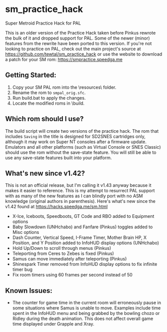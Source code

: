 # sm_practice_hack
Super Metroid Practice Hack for PAL

This is an older version of the Practice Hack taken before Pinkus rewrote the bulk of it and dropped support for PAL. Some of the newer (minor) features from the rewrite have been ported to this version. If you're not looking to practice on PAL, check out the main project's source at https://github.com/tewtal/sm_practice_hack or use the website to download a patch for your SM rom: https://smpractice.speedga.me


## Getting Started:

1. Copy your SM PAL rom into the \resources\ folder.
2. Rename the rom to `smpal_orig.sfc`.
3. Run build.bat to apply the changes.
4. Locate the modified roms in \build\.


## Which rom should I use?

The build script will create two versions of the practice hack. The rom that includes `Saving` in the title is designed for SD2SNES cartridges only, although it may work on Super NT consoles after a firmware update. Emulators and all other platforms (such as Virtual Console or SNES Classic) should use the rom without the save-state feature. You will still be able to use any save-state features built into your platform.


## What's new since v1.42?

This is not an official release, but I'm calling it v1.43 anyway because it makes it easier to reference. This is my attempt to resurrect PAL support with as many of the new features as I can blindly port with no ASM knowledge (original authors in parenthesis). Here's what's new since the v1.42 found at https://hacks.speedga.me/sm.html

- X-Ice, Iceboots, Speedboots, GT Code and RBO added to Equipment options
- Baby Slowdown (UNHchabo) and Fanfare (Pinkus) toggles added to Misc options
- Dash Counter, Vertical Speed, I-Frame Timer, Mother Brain HP, X Position, and Y Position added to InfoHUD display options (UNHchabo)
- Hold Up/Down to scroll through menus (Pinkus)
- Teleporting from Ceres to Zebes is fixed (Pinkus)
- Samus can move immediately after teleporting (Pinkus)
- Shinespark Timer removed from InfoHUD display options to fix infinite timer bug
- Fix room timers using 60 frames per second instead of 50


## Known Issues:

* The counter for game time in the current room will erroneously pause in some situations where Samus is unable to move. Examples include time spent in the InfoHUD menu and being grabbed by the bowling chozo or Ridley during the death animation. This does not affect overall game time displayed under Grapple and Xray.
